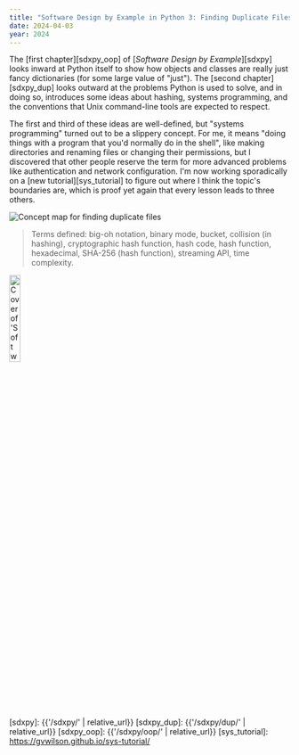 ```yaml
---
title: "Software Design by Example in Python 3: Finding Duplicate Files"
date: 2024-04-03
year: 2024
---
```


The [first chapter][sdxpy_oop] of [*Software Design by Example*][sdxpy] looks inward
at Python itself
to show how objects and classes are really just fancy dictionaries
(for some large value of "just").
The [second chapter][sdxpy_dup] looks outward at the problems Python is used to solve,
and in doing so,
introduces some ideas about hashing,
systems programming,
and the conventions that Unix command-line tools are expected to respect.

The first and third of these ideas are well-defined,
but "systems programming" turned out to be a slippery concept.
For me,
it means "doing things with a program that you'd normally do in the shell",
like making directories and renaming files or changing their permissions,
but I discovered that other people reserve the term for more advanced problems
like authentication and network configuration.
I'm now working sporadically on a [new tutorial][sys_tutorial]
to figure out where I think the topic's boundaries are,
which is proof yet again that every lesson leads to three others.

<img class="centered" src="{{'/sdxpy/dup/concept_map.svg' | relative_url}}" alt="Concept map for finding duplicate files"/>

> Terms defined: big-oh notation, binary mode, bucket, collision (in hashing), cryptographic hash function, hash code, hash function, hexadecimal, SHA-256 (hash function), streaming API, time complexity.

<img src="{{'/sdxpy/sdxpy-cover.png' | relative_url}}" alt="Cover of 'Software Design by Example'" width="20%" class="centered">

[sdxpy]: {{'/sdxpy/' | relative_url}}
[sdxpy_dup]: {{'/sdxpy/dup/' | relative_url}}
[sdxpy_oop]: {{'/sdxpy/oop/' | relative_url}}
[sys_tutorial]: https://gvwilson.github.io/sys-tutorial/